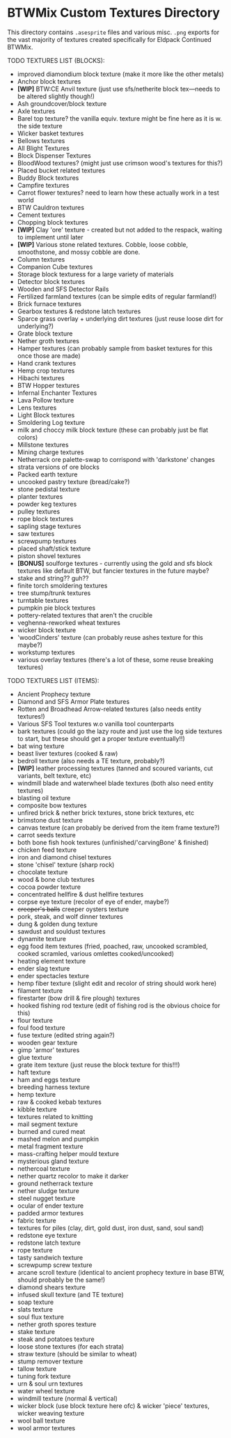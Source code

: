 BTWMix Custom Textures Directory
=======================
This directory contains `.asesprite` files and various misc. `.png` exports for the vast majority of textures created specifically for Eldpack Continued BTWMix.


TODO TEXTURES LIST (BLOCKS):
- improved diamondium block texture (make it more like the other metals)
- Anchor block textures 
- **[WIP]** BTW:CE Anvil texture (just use sfs/netherite block tex—needs to be altered slightly though!)
- Ash groundcover/block texture 
- Axle textures 
- Barel top texture? the vanilla equiv. texture might be fine here as it is w. the side texture
- Wicker basket textures
- Bellows textures
- All Blight Textures
- Block Dispenser Textures
- BloodWood textures? (might just use crimson wood's textures for this?)
- Placed bucket related textures
- Buddy Block textures
- Campfire textures
- Carrot flower textures? need to learn how these actually work in a test world
- BTW Cauldron textures
- Cement textures
- Chopping block textures
- **[WIP]** Clay 'ore' texture - created but not added to the respack, waiting to implement until later 
- **[WIP]** Various stone related textures. Cobble, loose cobble, smoothstone, and mossy cobble are done.
- Column textures
- Companion Cube textures
- Storage block texturess for a large variety of materials
- Detector block textures
- Wooden and SFS Detector Rails
- Fertilized farmland textures (can be simple edits of regular farmland!)
- Brick furnace textures
- Gearbox textures & redstone latch textures
- Sparce grass overlay + underlying dirt textures (just reuse loose dirt for underlying?)
- Grate block texture
- Nether groth textures
- Hamper textures (can probably sample from basket textures for this once those are made)
- Hand crank textures
- Hemp crop textures
- Hibachi textures
- BTW Hopper textures
- Infernal Enchanter Textures
- Lava Pollow texture
- Lens textures
- Light Block textures
- Smoldering Log texture
- milk and choccy milk block texture (these can probably just be flat colors)
- Millstone textures
- Mining charge textures
- Netherrack ore palette-swap to corrispond with 'darkstone' changes
- strata versions of ore blocks 
- Packed earth texture
- uncooked pastry texture (bread/cake?)
- stone pedistal texture
- planter textures
- powder keg textures
- pulley textures
- rope block textures
- sapling stage textures 
- saw textures
- screwpump textures
- placed shaft/stick texture
- piston shovel textures
- **[BONUS]** soulforge textures - currently using the gold and sfs block textures like default BTW, but fancier textures in the future maybe?
- stake and string?? guh??
- finite torch smoldering textures
- tree stump/trunk textures
- turntable textures
- pumpkin pie block textures
- pottery-related textures that aren't the crucible
- veghenna-reworked wheat textures
- wicker block texture
- 'woodCinders' texture (can probably reuse ashes texture for this maybe?)
- workstump textures
- various overlay textures (there's a lot of these, some reuse breaking textures) 

TODO TEXTURES LIST (ITEMS):
- Ancient Prophecy texture
- Diamond and SFS Armor Plate textures
- Rotten and Broadhead Arrow-related textures (also needs entity textures!)
- Various SFS Tool textures w.o vanilla tool counterparts
- bark textures (could go the lazy route and just use the log side textures to start, but these should get a proper texture eventually!!)
- bat wing texture
- beast liver textures (cooked & raw)
- bedroll texture (also needs a TE texture, probably?)
- **[WIP]** leather processing textures (tanned and scoured variants, cut variants, belt texture, etc)
- windmill blade and waterwheel blade textures (both also need entity textures)
- blasting oil texture
- composite bow textures
- unfired brick & nether brick textures, stone brick textures, etc
- brimstone dust texture
- canvas texture (can probably be derived from the item frame texture?)
- carrot seeds texture
- both bone fish hook textures (unfinished/'carvingBone' & finished)
- chicken feed texture
- iron and diamond chisel textures
- stone 'chisel' texture (sharp rock)
- chocolate texture
- wood & bone club textures
- cocoa powder texture
- concentrated hellfire & dust hellfire textures
- corpse eye texture (recolor of eye of ender, maybe?)
- ~~creeper's balls~~ creeper oysters texture
- pork, steak, and wolf dinner textures
- dung & golden dung texture
- sawdust and souldust textures
- dynamite texture
- egg food item textures (fried, poached, raw, uncooked scrambled, cooked scramled, various omlettes cooked/uncooked)
- heating element texture
- ender slag texture
- ender spectacles texture
- hemp fiber texture (slight edit and recolor of string should work here)
- filament texture
- firestarter (bow drill & fire plough) textures
- hooked fishing rod texture (edit of fishing rod is the obvious choice for this)
- flour texture
- foul food texture
- fuse texture (edited string again?)
- wooden gear texture
- gimp 'armor' textures
- glue texture
- grate item texture (just reuse the block texture for this!!!)
- haft texture
- ham and eggs texture
- breeding harness texture
- hemp texture
- raw & cooked kebab textures
- kibble texture
- textures related to knitting
- mail segment texture
- burned and cured meat
- mashed melon and pumpkin
- metal fragment texture
- mass-crafting helper mould texture
- mysterious gland texture
- nethercoal texture
- nether quartz recolor to make it darker
- ground netherrack texture
- nether sludge texture
- steel nugget texture
- ocular of ender texture
- padded armor textures
- fabric texture
- textures for piles (clay, dirt, gold dust, iron dust, sand, soul sand)
- redstone eye texture
- redstone latch texture
- rope texture
- tasty sandwich texture
- screwpump screw texture
- arcane scroll texture (identical to ancient prophecy texture in base BTW, should probably be the same!)
- diamond shears texture
- infused skull texture (and TE texture)
- soap texture
- slats texture
- soul flux texture
- nether groth spores texture
- stake texture
- steak and potatoes texture
- loose stone textures (for each strata)
- straw texture (should be similar to wheat)
- stump remover texture 
- tallow texture
- tuning fork texture
- urn & soul urn textures
- water wheel texture
- windmill texture (normal & vertical)
- wicker block (use block texture here ofc) & wicker 'piece' textures, wicker weaving texture
- wool ball texture
- wool armor textures
